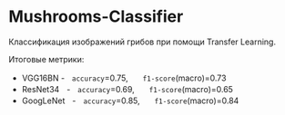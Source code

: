 # Mushrooms-Classifier

Классификация изображений грибов при помощи Transfer Learning.

Итоговые метрики:
  - VGG16BN -ㅤ`accuracy`=0.75,ㅤㅤ`f1-score`(macro)=0.73
  - ResNet34ㅤ-ㅤ`accuracy`=0.69,ㅤㅤ`f1-score`(macro)=0.65
  - GoogLeNetㅤ-ㅤ`accuracy`=0.85,ㅤㅤ`f1-score`(macro)=0.84
